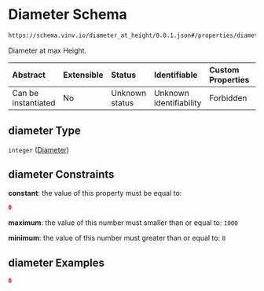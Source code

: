 # Diameter Schema

```txt
https://schema.vinv.io/diameter_at_height/0.0.1.json#/properties/diameter
```

Diameter at max Height.

| Abstract            | Extensible | Status         | Identifiable            | Custom Properties | Additional Properties | Access Restrictions | Defined In                                                                                                              |
| :------------------ | :--------- | :------------- | :---------------------- | :---------------- | :-------------------- | :------------------ | :---------------------------------------------------------------------------------------------------------------------- |
| Can be instantiated | No         | Unknown status | Unknown identifiability | Forbidden         | Allowed               | none                | [dereferenced.doc.json\*](../../../../../vinv-schemas/vinv-tree/out/0.0.1/dereferenced.doc.json "open original schema") |

## diameter Type

`integer` ([Diameter](dereferenced-properties-diameter.md))

## diameter Constraints

**constant**: the value of this property must be equal to:

```json
0
```

**maximum**: the value of this number must smaller than or equal to: `1000`

**minimum**: the value of this number must greater than or equal to: `0`

## diameter Examples

```json
0
```
